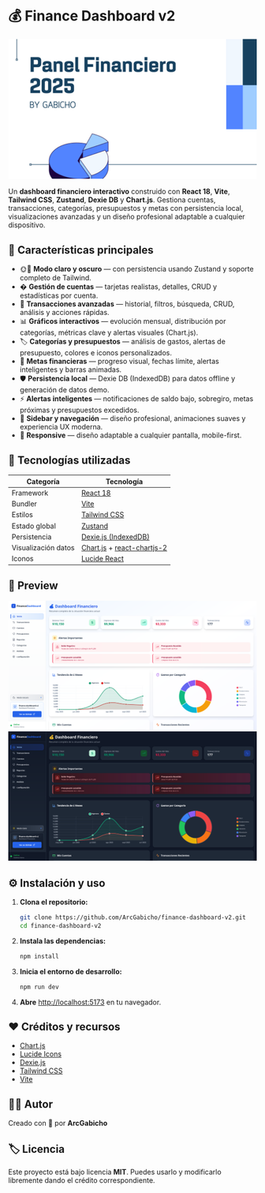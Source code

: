 
# 💰 Finance Dashboard v2

![Portada](/public/assets/portada.png)

Un **dashboard financiero interactivo** construido con **React 18**, **Vite**, **Tailwind CSS**, **Zustand**, **Dexie DB** y **Chart.js**. Gestiona cuentas, transacciones, categorías, presupuestos y metas con persistencia local, visualizaciones avanzadas y un diseño profesional adaptable a cualquier dispositivo.



## 🚀 Características principales

- 🌞🌚 **Modo claro y oscuro** — con persistencia usando Zustand y soporte completo de Tailwind.
- � **Gestión de cuentas** — tarjetas realistas, detalles, CRUD y estadísticas por cuenta.
- 💸 **Transacciones avanzadas** — historial, filtros, búsqueda, CRUD, análisis y acciones rápidas.
- 📊 **Gráficos interactivos** — evolución mensual, distribución por categorías, métricas clave y alertas visuales (Chart.js).
- 🏷️ **Categorías y presupuestos** — análisis de gastos, alertas de presupuesto, colores e iconos personalizados.
- 🎯 **Metas financieras** — progreso visual, fechas límite, alertas inteligentes y barras animadas.
- 🛡️ **Persistencia local** — Dexie DB (IndexedDB) para datos offline y generación de datos demo.
- ⚡ **Alertas inteligentes** — notificaciones de saldo bajo, sobregiro, metas próximas y presupuestos excedidos.
- 🧭 **Sidebar y navegación** — diseño profesional, animaciones suaves y experiencia UX moderna.
- 📱 **Responsive** — diseño adaptable a cualquier pantalla, mobile-first.



## 🧩 Tecnologías utilizadas

| Categoría            | Tecnología |
|----------------------|------------|
| Framework            | [React 18](https://react.dev/) |
| Bundler              | [Vite](https://vitejs.dev/) |
| Estilos              | [Tailwind CSS](https://tailwindcss.com/) |
| Estado global        | [Zustand](https://zustand-demo.pmnd.rs/) |
| Persistencia         | [Dexie.js (IndexedDB)](https://dexie.org/) |
| Visualización datos  | [Chart.js](https://www.chartjs.org/) + [react-chartjs-2](https://react-chartjs-2.js.org/) |
| Iconos               | [Lucide React](https://lucide.dev/) |



## 📸 Preview

![Light Mode Preview](/public/assets/light-theme.png)
![Dark Mode Preview](/public/assets/dark-theme.png)



## ⚙️ Instalación y uso

1. **Clona el repositorio:**
   ```bash
   git clone https://github.com/ArcGabicho/finance-dashboard-v2.git
   cd finance-dashboard-v2
   ```
2. **Instala las dependencias:**
   ```bash
   npm install
   ```
3. **Inicia el entorno de desarrollo:**
   ```bash
   npm run dev
   ```
4. **Abre** [http://localhost:5173](http://localhost:5173) en tu navegador.



## ❤️ Créditos y recursos

- [Chart.js](https://www.chartjs.org/)
- [Lucide Icons](https://lucide.dev/)
- [Dexie.js](https://dexie.org/)
- [Tailwind CSS](https://tailwindcss.com/)
- [Vite](https://vitejs.dev/)



## 👨‍💻 Autor

Creado con 💙 por **ArcGabicho**



## 🏷️ Licencia

Este proyecto está bajo licencia **MIT**. Puedes usarlo y modificarlo libremente dando el crédito correspondiente.
